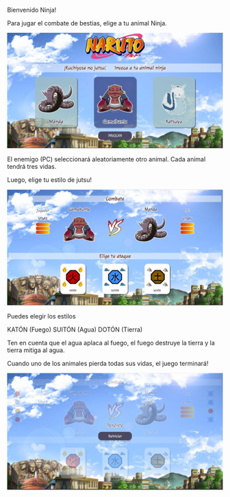 Bienvenido Ninja! 

Para jugar el combate de bestias, elige a tu animal Ninja. 

![alt text](assets/pantallaElegirAnimal.png)

El enemigo (PC) seleccionará aleatoriamente otro animal. 
Cada animal tendrá tres vidas. 

Luego, elige tu estilo de jutsu!

![alt text](assets/pantallaCombate.png)

Puedes elegir los estilos

KATÓN (Fuego)
SUITÓN (Agua)
DOTÓN (Tierra)

Ten en cuenta que el agua aplaca al fuego, el fuego destruye la tierra y la tierra mitiga al agua.

Cuando uno de los animales pierda todas sus vidas, el juego terminará!

![alt text](assets/pantallaFinDelJuego.png)



